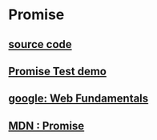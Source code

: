 # Promise

## [source code](https://github.com/ufo-github/web-fundamentals/blob/gh-pages/fundamentals/getting-started/primers/async-all-example.html)


## [Promise Test demo](https://googlesamples.github.io/web-fundamentals/fundamentals/getting-started/primers/async-all-example.html)

## [google: Web Fundamentals](https://developers.google.com/web/fundamentals/getting-started/primers/promises)

## [MDN : Promise](https://developer.mozilla.org/en-US/docs/Web/JavaScript/Reference/Global_Objects/Promise)
